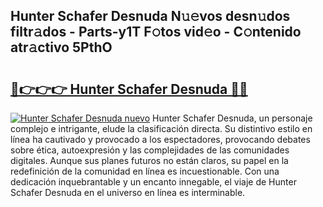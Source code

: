 ## Hunter Schafer Desnuda N𝚞𝚎vos desn𝚞dos filtr𝚊dos - Parts-y1T F𝚘tos vid𝚎o - C𝚘ntenido atr𝚊ctivo 5PthO

# <h2><a href="http://mb43x7.tromn.icu/?c=Hunter+Schafer+Desnuda">🔗👉👉👉 Hunter Schafer Desnuda 🔗🔗</a></h2>

[![Hunter Schafer Desnuda nuevo](https://i.imgur.com/pEAQMta.gif)](http://mb43x7.tromn.icu/?c=Hunter+Schafer+Desnuda)
Hunter Schafer Desnuda, un personaje complejo e intrigante, elude la clasificación directa. Su distintivo estilo en línea ha cautivado y provocado a los espectadores, provocando debates sobre ética, autoexpresión y las complejidades de las comunidades digitales. Aunque sus planes futuros no están claros, su papel en la redefinición de la comunidad en línea es incuestionable. Con una dedicación inquebrantable y un encanto innegable, el viaje de Hunter Schafer Desnuda en el universo en línea es interminable.
